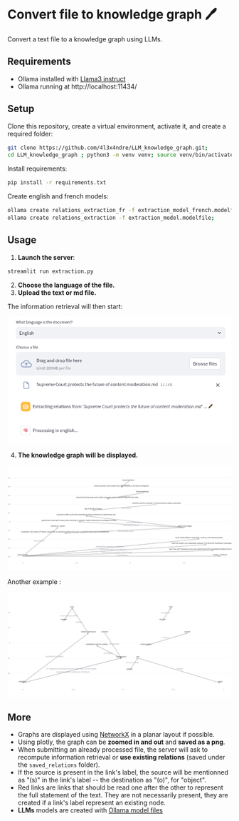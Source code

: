 # Convert file to knowledge graph  🖊️ 

Convert a text file to a knowledge graph using LLMs.

## Requirements

- Ollama installed with [Llama3 instruct](https://ollama.com/library/llama3:instruct)
- Ollama running at http://localhost:11434/

## Setup

Clone this repository, create a virtual environment, activate it, and create a required folder:

```bash
git clone https://github.com/4l3x4ndre/LLM_knowledge_graph.git;
cd LLM_knowledge_graph ; python3 -m venv venv; source venv/bin/activate; mkdir saved_relations
```

Install requirements:

```bash
pip install -r requirements.txt
```

Create english and french models:

```bash
ollama create relations_extraction_fr -f extraction_model_french.modelfile;
ollama create relations_extraction -f extraction_model.modelfile;
```

## Usage

1. **Launch the server**:

```bash
streamlit run extraction.py
```


2. **Choose the language of the file.**
3. **Upload the text or md file.**

The information retrieval will then start:

![example top page](examples/example_top_page.png)

4. **The knowledge graph will be displayed.**

![example graph 1](examples/example_1.png)

Another example :

![example graph 2](examples/example_2.png)


## More

- Graphs are displayed using [NetworkX](https://networkx.org/) in a planar layout if possible.
- Using plotly, the graph can be **zoomed in and out** and **saved as a png**.
- When submitting an already processed file, the server will ask to recompute information retrieval or **use existing relations** (saved under the `saved_relations` folder).
- If the source is present in the link's label, the source will be mentionned as "(s)" in the link's label -- the destination as "(o)", for "object".
- Red links are links that should be read one after the other to represent the full statement of the text. They are not necessarily present, they are created if a link's label represent an existing node.
- **LLMs** models are created with [Ollama model files](https://github.com/ollama/ollama/blob/main/docs/modelfile.md)


